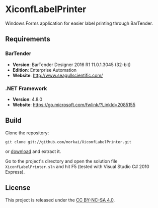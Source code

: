 # XiconfLabelPrinter

Windows Forms application for easier label printing through BarTender.

## Requirements

### BarTender

  * __Version__: BarTender Designer 2016 R1 11.0.1.3045 (32-bit)
  * __Edition__: Enterprise Automation
  * __Website__: http://www.seagullscientific.com/

### .NET Framework

  * __Version__: 4.8.0
  * __Website__: https://go.microsoft.com/fwlink/?LinkId=2085155

## Build

Clone the repository:

```
git clone git://github.com/morkai/XiconfLabelPrinter.git
```

or [download](https://github.com/morkai/XiconfLabelPrinter/zipball/master)
and extract it.

Go to the project's directory and open the solution file `XiconfLabelPrinter.sln`
and hit F5 (tested with Visual Studio C# 2010 Express).

## License

This project is released under the
[CC BY-NC-SA 4.0](https://raw.github.com/morkai/XiconfLabelPrinter/master/license.md).
